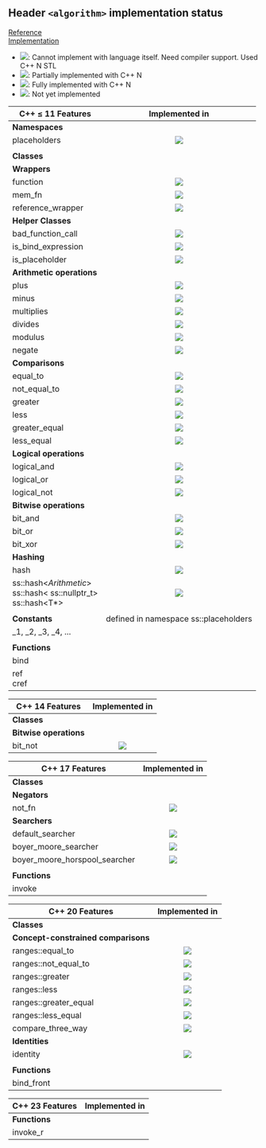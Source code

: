 ## Header `<algorithm>` implementation status

[Reference](https://en.cppreference.com/w/cpp/header/functional)  
[Implementation](../ss/include/ss/functional.h)

* ![](https://img.shields.io/badge/C%2B%2B-N-red): Cannot implement with language itself. Need compiler support. Used C++ N STL
* ![](https://img.shields.io/badge/C%2B%2B-N-blue): Partially implemented with C++ N
* ![](https://img.shields.io/badge/C%2B%2B-N-green): Fully implemented with C++ N
* ![][notyet]: Not yet implemented


| C++ ≤ 11 Features                | Implemented in          |
|----------------------------------|:-----------------------:|
| **Namespaces**                   |                         |
|placeholders                      | ![][notyet]             |
|                                  |                         |
| **Classes**                      |                         |
| **Wrappers**                     |                         |
|function                          | ![][notyet]             |
|mem_fn                            | ![][notyet]             |
|reference_wrapper                 | ![][notyet]             |
| **Helper Classes**               |                         |
|bad_function_call                 | ![][notyet]             |
|is_bind_expression                | ![][notyet]             |
|is_placeholder                    | ![][notyet]             |
| **Arithmetic operations**        |                         |
|plus                              | ![][notyet]             |
|minus                             | ![][notyet]             |
|multiplies                        | ![][notyet]             |
|divides                           | ![][notyet]             |
|modulus                           | ![][notyet]             |
|negate                            | ![][notyet]             |
| **Comparisons**                  |                         |
|equal_to                          | ![][notyet]             |
|not_equal_to                      | ![][notyet]             |
|greater                           | ![][notyet]             |
|less                              | ![][notyet]             |
|greater_equal                     | ![][notyet]             |
|less_equal                        | ![][notyet]             |
| **Logical operations**           |                         |
|logical_and                       | ![][notyet]             |
|logical_or                        | ![][notyet]             |
|logical_not                       | ![][notyet]             |
| **Bitwise operations**           |                         |
|bit_and                           | ![][notyet]             |
|bit_or                            | ![][notyet]             |
|bit_xor                           | ![][notyet]             |
| **Hashing**                      |                         |
|hash                              | ![][notyet]             |
|ss::hash<*Arithmetic*> <br/> ss::hash< ss::nullptr_t> </br> ss::hash<T*> | ![][notyet] |
|                                  |                         |
| **Constants**                    | defined in namespace ss::placeholders |
|_1, _2, _3, _4, ...               |                         |
|                                  |                         |
| **Functions**                    |                         |
|bind                              |                         |
|ref <br/> cref                    |                         |



| C++ 14 Features                  | Implemented in          |
|----------------------------------|:-----------------------:|
| **Classes**                      |                         |
| **Bitwise operations**           |                         |
|bit_not                           | ![][notyet]             |


| C++ 17 Features                  | Implemented in          |
|----------------------------------|:-----------------------:|
| **Classes**                      |                         |
| **Negators**                     |                         |
|not_fn                            | ![][notyet]             |
| **Searchers**                    |                         |
|default_searcher                  | ![][notyet]             |
|boyer_moore_searcher              | ![][notyet]             |
|boyer_moore_horspool_searcher     | ![][notyet]             |
|                                  |                         |
| **Functions**                    |                         |
|invoke                            |                         |


| C++ 20 Features                  | Implemented in          |
|----------------------------------|:-----------------------:|
| **Classes**                      |                         |
| **Concept-constrained comparisons** |                      |
|ranges::equal_to                  | ![][notyet]             |
|ranges::not_equal_to              | ![][notyet]             |
|ranges::greater                   | ![][notyet]             |
|ranges::less                      | ![][notyet]             |
|ranges::greater_equal             | ![][notyet]             |
|ranges::less_equal                | ![][notyet]             |
|compare_three_way                 | ![][notyet]             |
| **Identities**                   |                         |
|identity                          | ![][notyet]             |
|                                  |                         |
| **Functions**                    |                         |
|bind_front                        |                         |



| C++ 23 Features                  | Implemented in          |
|----------------------------------|:-----------------------:|
| **Functions**                    |                         |
|invoke_r                          |                         |

[notyet]: https://img.shields.io/badge/Not_yet-orange
[removed]: https://img.shields.io/badge/Removed-red

[cppno11]: https://img.shields.io/badge/C%2B%2B-11-red
[cppno14]: https://img.shields.io/badge/C%2B%2B-14-red
[cppno17]: https://img.shields.io/badge/C%2B%2B-17-red
[cppno20]: https://img.shields.io/badge/C%2B%2B-20-red
[cppno23]: https://img.shields.io/badge/C%2B%2B-23-red

[cpppt11]: https://img.shields.io/badge/C%2B%2B-11-blue
[cpppt14]: https://img.shields.io/badge/C%2B%2B-14-blue
[cpppt17]: https://img.shields.io/badge/C%2B%2B-17-blue
[cpppt20]: https://img.shields.io/badge/C%2B%2B-20-blue
[cpppt23]: https://img.shields.io/badge/C%2B%2B-23-blue

[cpp11]: https://img.shields.io/badge/C%2B%2B-11-green

[cpp14]: https://img.shields.io/badge/C%2B%2B-14-green

[cpp17]: https://img.shields.io/badge/C%2B%2B-17-green

[cpp20]: https://img.shields.io/badge/C%2B%2B-20-green

[cpp23]: https://img.shields.io/badge/C%2B%2B-23-green
